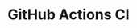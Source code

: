 # GitHub Actions CI






























































































































































































































































































































































































































































































































































































































































































































































































































































































































































































































































































































































































































































































































































































































































































































































































































































































































































































































































































































































































































































































































































































































































































































































































































































































































































































































































































































